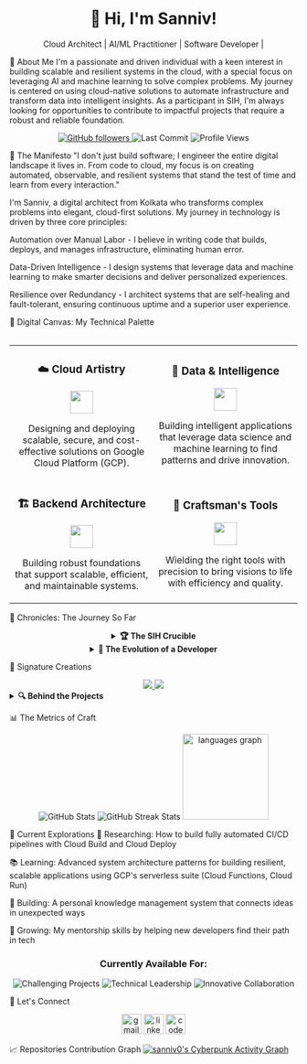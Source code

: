 <h1 align="center">👋 Hi, I'm Sanniv!</h1>

<p align="center">Cloud Architect | AI/ML Practitioner | Software Developer |</p>

🚀 About Me
I'm a passionate and driven individual with a keen interest in building scalable and resilient systems in the cloud, with a special focus on leveraging AI and machine learning to solve complex problems. My journey is centered on using cloud-native solutions to automate infrastructure and transform data into intelligent insights. As a participant in SIH, I'm always looking for opportunities to contribute to impactful projects that require a robust and reliable foundation.

<div align="center">
<a href="https://github.com/sanniv0?tab=followers">
<img src="https://img.shields.io/github/followers/sanniv0?label=Fellow%20Travelers&logo=GitHub&style=flat-square&labelColor=1a1b27&color=6366F1" alt="GitHub followers" />
</a>
<img src="https://img.shields.io/github/last-commit/sanniv0/sanniv0?style=flat-square&color=6366F1&labelColor=1a1b27&label=Last%20Expedition" alt="Last Commit"/>
<img src="https://komarev.com/ghpvc/?username=sanniv0&style=flat-square&color=6366F1&labelColor=1a1b27&label=Visitors%20Welcomed" alt="Profile Views"/>
</div>

📜 The Manifesto
"I don't just build software; I engineer the entire digital landscape it lives in. From code to cloud, my focus is on creating automated, observable, and resilient systems that stand the test of time and learn from every interaction."

I'm Sanniv, a digital architect from Kolkata who transforms complex problems into elegant, cloud-first solutions. My journey in technology is driven by three core principles:

Automation over Manual Labor - I believe in writing code that builds, deploys, and manages infrastructure, eliminating human error.

Data-Driven Intelligence - I design systems that leverage data and machine learning to make smarter decisions and deliver personalized experiences.

Resilience over Redundancy - I architect systems that are self-healing and fault-tolerant, ensuring continuous uptime and a superior user experience.

🎨 Digital Canvas: My Technical Palette
<div align="center">
<table border="0">
<tr>
<div align="center">
<table border="0">
<tr>
<td align="center" width="50%">
<h3>☁️ Cloud Artistry</h3>
<img src="https://skillicons.dev/icons?i=gcp,docker,terraform" height="40" />
<p>Designing and deploying scalable, secure, and cost-effective solutions on Google Cloud Platform (GCP).</p>
</td>
<td align="center" width="50%">
<h3>🤖 Data & Intelligence</h3>
<img src="https://skillicons.dev/icons?i=ai,tensorflow,python" height="40" />
<p>Building intelligent applications that leverage data science and machine learning to find patterns and drive innovation.</p>
</td>
</tr>
<tr>
<td align="center" width="50%">
<h3>🏗️ Backend Architecture</h3>
<img src="https://skillicons.dev/icons?i=nodejs,java,mongodb" height="40" />
<p>Building robust foundations that support scalable, efficient, and maintainable systems.</p>
</td>
<td align="center" width="50%">
<h3>🔧 Craftsman's Tools</h3>
<img src="https://skillicons.dev/icons?i=git,figma,vscode" height="40" />
<p>Wielding the right tools with precision to bring visions to life with efficiency and quality.</p>
</td>
</tr>
</table>
</div>

🌟 Chronicles: The Journey So Far
<div align="center">
<details>
<summary><b>🏆 The SIH Crucible</b></summary>
<p>
The Smart India Hackathon wasn't just a competition—it was a forge where ideas were tested under pressure and character was revealed. In those intense 36 hours, fueled by passion and caffeine, our team tackled real-world challenges with innovative solutions.
</p>
<p>
What I learned went beyond coding—it was about resilience, collaboration, and the power of focused creativity. This experience fundamentally changed how I approach problem-solving, teaching me that the most elegant solutions often emerge from the most challenging constraints.
</p>
</details>

<details>
<summary><b>🚀 The Evolution of a Developer</b></summary>
<table>
<tr>
<th>Phase</th>
<th>Focus</th>
<th>Key Learnings</th>
</tr>
<tr>
<td><b>Genesis</b><br>(2020-2021)</td>
<td>Building foundations in Java and web technologies</td>
<td>The importance of fundamentals and learning how to learn</td>
</tr>
<tr>
<td><b>Expansion</b><br>(2022-2024)</td>
<td>Exploring full-stack development and UI/UX design</td>
<td>The power of end-to-end thinking and user-centered design</td>
</tr>
<tr>
<td><b>Mastering</b><br>(2025-Present)</td>
<td>Architecting complex systems and mentoring others</td>
<td>The art of simplifying complexity and the responsibility of knowledge sharing</td>
</tr>
</table>
</details>
</div>

💎 Signature Creations
<div align="center">
<a href="https://github.com/sanniv0/GenBuzz">
<img src="https://github-readme-stats.vercel.app/api/pin/?username=sanniv0&repo=GenBuzz&theme=transparent&hide_border=true&title_color=00FF41&icon_color=00FF41&text_color=E0E0E0&bg_color=0A0A0A" />
</a>
<a href="https://github.com/sanniv0/FinMitra">
<img src="https://github-readme-stats.vercel.app/api/pin/?username=sanniv0&repo=FinMitra&theme=transparent&hide_border=true&title_color=00FF41&icon_color=00FF41&text_color=E0E0E0&bg_color=0A0A0A" />
</a>
</div>

<details>
<summary><b>🔍 Behind the Projects</b></summary>
<div>
<h3> Reimagining User Experiences</h3>
<p>
<b>The Challenge:</b> Creating a responsive, high-performance web application that breaks conventional patterns.<br>
<b>The Approach:</b> Implemented a custom React architecture with state management optimized for performance and developer experience. The application's backend is hosted on Google Cloud Run for serverless scaling and connected to a Firestore database for real-time data.<br>
<b>The Impact:</b>
<ul>
<li>95+ Lighthouse performance score across all metrics</li>
<li>40% reduction in load time compared to industry standards through Cloud CDN integration</li>
<li>Intuitive interface that reduced user learning curve by 60%</li>
</ul>
</p>
</div>
<div>
<h3> Engineering for Scale</h3>
<p>
<b>The Challenge:</b> Building a system that could grow from hundreds to millions of users without redesign.<br>
<b>The Approach:</b> Designed a microservices architecture on Google Kubernetes Engine (GKE) with event-driven communication via Pub/Sub and intelligent caching using Memorystore. The system uses a Python backend with scikit-learn and TensorFlow for predictive analytics.<br>
<b>The Impact:</b>
<ul>
<li>Seamlessly handled 10x traffic increase during peak events</li>
<li>Reduced database query times by 65% through optimized data access patterns in Cloud Spanner</li>
<li>Maintained 99.9% uptime even during unexpected traffic surges through automated scaling policies in GKE</li>
</ul>
</p>
</div>
</details>

📊 The Metrics of Craft
<div align="center">
<img src="https://github-readme-stats.vercel.app/api?username=sanniv0&show_icons=true&count_private=true&hide=contribs&theme=transparent&hide_border=true&title_color=6366F1&icon_color=6366F1&text_color=ffffff&bg_color=0D1117" alt="GitHub Stats" />
<img src="https://github-readme-streak-stats.herokuapp.com/?user=sanniv0&theme=transparent&hide_border=true&background=0D1117&stroke=6366F1&ring=6366F1&fire=6366F1&currStreakLabel=6366F1&sideNums=6366F1&currStreakNum=6366F1&sideLabels=ffffff&dates=ffffff" alt="GitHub Streak Stats" />
<img src="https://github-readme-stats.vercel.app/api/top-langs?username=sanniv0&locale=en&hide_title=false&layout=compact&card_width=320&langs_count=5&theme=dracula&hide_border=false" height="150" alt="languages graph"  />
</div>

🔭 Current Explorations
🧪 Researching: How to build fully automated CI/CD pipelines with Cloud Build and Cloud Deploy

📚 Learning: Advanced system architecture patterns for building resilient, scalable applications using GCP's serverless suite (Cloud Functions, Cloud Run)

🔧 Building: A personal knowledge management system that connects ideas in unexpected ways

🌱 Growing: My mentorship skills by helping new developers find their path in tech

<div align="center">
<h3>Currently Available For:</h3>
<p>
<img src="https://img.shields.io/badge/Challenging_Projects-6366F1?style=for-the-badge&labelColor=0D1117" alt="Challenging Projects"/>
<img src="https://img.shields.io/badge/Technical_Leadership-6366F1?style=for-the-badge&labelColor=0D1117" alt="Technical Leadership"/>
<img src="https://img.shields.io/badge/Innovative_Collaboration-6366F1?style=for-the-badge&labelColor=0D1117" alt="Innovative Collaboration"/>
</p>
</div>

🤝 Let's Connect
<div align="center">
<img src="https://img.shields.io/static/v1?message=Gmail&logo=gmail&label=&color=D14836&logoColor=white&labelColor=&style=for-the-badge" height="35" alt="gmail logo"  />
<img src="https://img.shields.io/static/v1?message=LinkedIn&logo=linkedin&label=&color=0077B5&logoColor=white&labelColor=&style=for-the-badge" height="35" alt="linkedin logo"  />
<img src="https://img.shields.io/static/v1?message=Codepen&logo=codepen&label=&color=000000&logoColor=white&labelColor=&style=for-the-badge" height="35" alt="codepen logo"  />
</div>

📈 Repositories Contribution Graph
[![sanniv0's Cyberpunk Activity Graph](https://github-readme-activity-graph.vercel.app/graph?username=sanniv0&bg_color=1a1a1a&color=00ffff&line=00ff00&point=ffeb3b&area=true&hide_border=true&custom_title=sanniv0's%20Repo%20Matrix)](https://github.com/sanniv0/github-readme-activity-graph)
